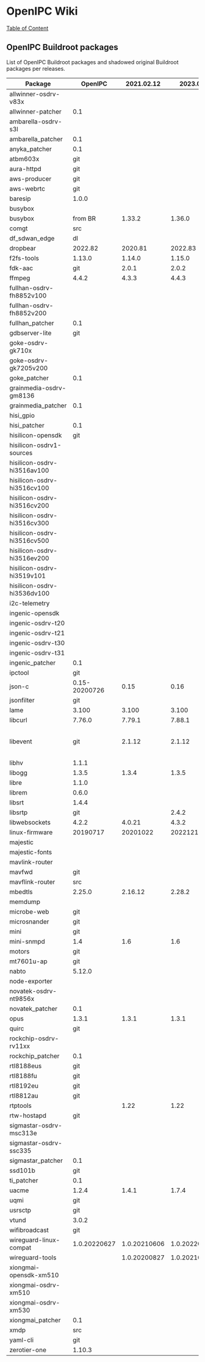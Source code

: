 # OpenIPC Wiki
[Table of Content](../index.md)

## OpenIPC Buildroot packages

List of OpenIPC Buildroot packages and shadowed original Buildroot packages per releases.

| Package                     | OpenIPC       | 2021.02.12   | 2023.02      | HEAD         | comments                         |
|-----------------------------|---------------|--------------|--------------|--------------|----------------------------------|
| allwinner-osdrv-v83x        |               |              |              |              |                                  |
| allwinner-patcher           | 0.1           |              |              |              |                                  |
| ambarella-osdrv-s3l         |               |              |              |              |                                  |
| ambarella_patcher           | 0.1           |              |              |              |                                  |
| anyka_patcher               | 0.1           |              |              |              |                                  |
| atbm603x                    | git           |              |              |              |                                  |
| aura-httpd                  | git           |              |              |              |                                  |
| aws-producer                | git           |              |              |              |                                  |
| aws-webrtc                  | git           |              |              |              |                                  |
| baresip                     | 1.0.0         |              |              |              |                                  |
| busybox                     |               |              |              |              |                                  |
| busybox                     | from BR       | 1.33.2       | 1.36.0       | 1.36.0       |                                  |
| comgt                       | src           |              |              |              |                                  |
| df_sdwan_edge               | dl            |              |              |              |                                  |
| dropbear                    | 2022.82       | 2020.81      | 2022.83      | 2022.83      |                                  |
| f2fs-tools                  | 1.13.0        | 1.14.0       | 1.15.0       | 1.15.0       |                                  |
| fdk-aac                     | git           | 2.0.1        | 2.0.2        | 2.0.2        |                                  |
| ffmpeg                      | 4.4.2         | 4.3.3        | 4.4.3        | 4.4.3        |                                  |
| fullhan-osdrv-fh8852v100    |               |              |              |              |                                  |
| fullhan-osdrv-fh8852v200    |               |              |              |              |                                  |
| fullhan_patcher             | 0.1           |              |              |              |                                  |
| gdbserver-lite              | git           |              |              |              |                                  |
| goke-osdrv-gk710x           |               |              |              |              |                                  |
| goke-osdrv-gk7205v200       |               |              |              |              |                                  |
| goke_patcher                | 0.1           |              |              |              |                                  |
| grainmedia-osdrv-gm8136     |               |              |              |              |                                  |
| grainmedia_patcher          | 0.1           |              |              |              |                                  |
| hisi_gpio                   |               |              |              |              |                                  |
| hisi_patcher                | 0.1           |              |              |              |                                  |
| hisilicon-opensdk           | git           |              |              |              |                                  |
| hisilicon-osdrv1-sources    |               |              |              |              |                                  |
| hisilicon-osdrv-hi3516av100 |               |              |              |              |                                  |
| hisilicon-osdrv-hi3516cv100 |               |              |              |              |                                  |
| hisilicon-osdrv-hi3516cv200 |               |              |              |              |                                  |
| hisilicon-osdrv-hi3516cv300 |               |              |              |              |                                  |
| hisilicon-osdrv-hi3516cv500 |               |              |              |              |                                  |
| hisilicon-osdrv-hi3516ev200 |               |              |              |              |                                  |
| hisilicon-osdrv-hi3519v101  |               |              |              |              |                                  |
| hisilicon-osdrv-hi3536dv100 |               |              |              |              |                                  |
| i2c-telemetry               |               |              |              |              |                                  |
| ingenic-opensdk             |               |              |              |              |                                  |
| ingenic-osdrv-t20           |               |              |              |              |                                  |
| ingenic-osdrv-t21           |               |              |              |              |                                  |
| ingenic-osdrv-t30           |               |              |              |              |                                  |
| ingenic-osdrv-t31           |               |              |              |              |                                  |
| ingenic_patcher             | 0.1           |              |              |              |                                  |
| ipctool                     | git           |              |              |              |                                  |
| json-c                      | 0.15-20200726 | 0.15         | 0.16         | 0.16         |                                  |
| jsonfilter                  | git           |              |              |              |                                  |
| lame                        | 3.100         | 3.100        | 3.100        | 3.100        |                                  |
| libcurl                     | 7.76.0        | 7.79.1       | 7.88.1       | 7.88.1       |                                  |
| libevent                    | git           | 2.1.12       | 2.1.12       | 2.1.12       | waiting for stable 2.2.x release |
| libhv                       | 1.1.1         |              |              |              |                                  |
| libogg                      | 1.3.5         | 1.3.4        | 1.3.5        | 1.3.5        |                                  |
| libre                       | 1.1.0         |              |              |              |                                  |
| librem                      | 0.6.0         |              |              |              |                                  |
| libsrt                      | 1.4.4         |              |              |              |                                  |
| libsrtp                     | git           |              | 2.4.2        | 2.4.2        |                                  |
| libwebsockets               | 4.2.2         | 4.0.21       | 4.3.2        | 4.3.2        |                                  |
| linux-firmware              | 20190717      | 20201022     | 20221214     | 20221214     |                                  |
| majestic                    |               |              |              |              |                                  |
| majestic-fonts              |               |              |              |              |                                  |
| mavlink-router              |               |              |              |              |                                  |
| mavfwd                      | git           |              |              |              |                                  |
| mavflink-router             | src           |              |              |              |                                  |
| mbedtls                     | 2.25.0        | 2.16.12      | 2.28.2       | 2.28.2       |                                  |
| memdump                     |               |              |              |              |                                  |
| microbe-web                 | git           |              |              |              |                                  |
| microsnander                | git           |              |              |              |                                  |
| mini                        | git           |              |              |              |                                  |
| mini-snmpd                  | 1.4           | 1.6          | 1.6          | 1.6          |                                  |
| motors                      | git           |              |              |              |                                  |
| mt7601u-ap                  | git           |              |              |              |                                  |
| nabto                       | 5.12.0        |              |              |              |                                  |
| node-exporter               |               |              |              |              |                                  |
| novatek-osdrv-nt9856x       |               |              |              |              |                                  |
| novatek_patcher             | 0.1           |              |              |              |                                  |
| opus                        | 1.3.1         | 1.3.1        | 1.3.1        | 1.3.1        |                                  |
| quirc                       | git           |              |              |              |                                  |
| rockchip-osdrv-rv11xx       |               |              |              |              |                                  |
| rockchip_patcher            | 0.1           |              |              |              |                                  |
| rtl8188eus                  | git           |              |              |              |                                  |
| rtl8188fu                   | git           |              |              |              |                                  |
| rtl8192eu                   | git           |              |              |              |                                  |
| rtl8812au                   | git           |              |              |              |                                  |
| rtptools                    |               | 1.22         | 1.22         | 1.22         |                                  |
| rtw-hostapd                 | git           |              |              |              |                                  |
| sigmastar-osdrv-msc313e     |               |              |              |              |                                  |
| sigmastar-osdrv-ssc335      |               |              |              |              |                                  |
| sigmastar_patcher           | 0.1           |              |              |              |                                  |
| ssd101b                     | git           |              |              |              |                                  |
| ti_patcher                  | 0.1           |              |              |              |                                  |
| uacme                       | 1.2.4         | 1.4.1        | 1.7.4        | 1.7.4        |                                  |
| uqmi                        | git           |              |              |              |                                  |
| usrsctp                     | git           |              |              |              |                                  |
| vtund                       | 3.0.2         |              |              |              |                                  |
| wifibroadcast               | git           |              |              |              |                                  |
| wireguard-linux-compat      | 1.0.20220627  | 1.0.20210606 | 1.0.20220627 | 1.0.20220627 |                                  |
| wireguard-tools             |               | 1.0.20200827 | 1.0.20210914 | 1.0.20210914 |                                  |
| xiongmai-opensdk-xm510      |               |              |              |              |                                  |
| xiongmai-osdrv-xm510        |               |              |              |              |                                  |
| xiongmai-osdrv-xm530        |               |              |              |              |                                  |
| xiongmai_patcher            | 0.1           |              |              |              |                                  |
| xmdp                        | src           |              |              |              |                                  |
| yaml-cli                    | git           |              |              |              |                                  |
| zerotier-one                | 1.10.3        |              |              |              |                                  |
